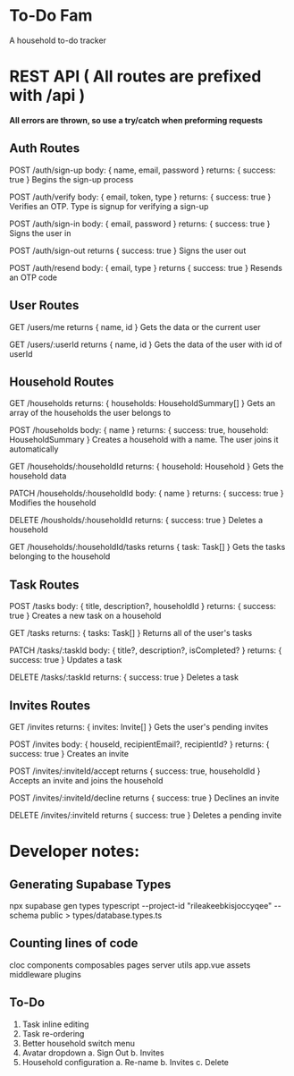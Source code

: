 # To-Do Fam

A household to-do tracker

# REST API ( All routes are prefixed with /api )

**All errors are thrown, so use a try/catch when preforming requests**

## Auth Routes

POST /auth/sign-up
body: { name, email, password }
returns: { success: true }
Begins the sign-up process

POST /auth/verify
body: { email, token, type }
returns: { success: true }
Verifies an OTP. Type is signup for verifying a sign-up

POST /auth/sign-in
body: { email, password }
returns: { success: true }
Signs the user in

POST /auth/sign-out
returns { success: true }
Signs the user out

POST /auth/resend
body: { email, type }
returns { success: true }
Resends an OTP code

## User Routes

GET /users/me
returns { name, id }
Gets the data or the current user

GET /users/:userId
returns { name, id }
Gets the data of the user with id of userId

## Household Routes

GET /households
returns: { households: HouseholdSummary[] }
Gets an array of the households the user belongs to

POST /households
body: { name }
returns: { success: true, household: HouseholdSummary }
Creates a household with a name. The user joins it automatically

GET /households/:householdId
returns: { household: Household }
Gets the household data

PATCH /households/:householdId
body: { name }
returns: { success: true }
Modifies the household

DELETE /housholds/:householdId
returns: { success: true }
Deletes a household

GET /households/:householdId/tasks
returns { task: Task[] }
Gets the tasks belonging to the household

## Task Routes

POST /tasks
body: { title, description?, householdId }
returns: { success: true }
Creates a new task on a household

GET /tasks
returns: { tasks: Task[] }
Returns all of the user's tasks

PATCH /tasks/:taskId
body: { title?, description?, isCompleted? }
returns: { success: true }
Updates a task

DELETE /tasks/:taskId
returns: { success: true }
Deletes a task

## Invites Routes

GET /invites
returns: { invites: Invite[] }
Gets the user's pending invites

POST /invites
body: { houseId, recipientEmail?, recipientId? }
returns: { success: true }
Creates an invite

POST /invites/:inviteId/accept
returns { success: true, householdId }
Accepts an invite and joins the household

POST /invites/:inviteId/decline
returns { success: true }
Declines an invite

DELETE /invites/:inviteId
returns { success: true }
Deletes a pending invite

# Developer notes:

## Generating Supabase Types

npx supabase gen types typescript --project-id "rileakeebkisjoccyqee" --schema public > types/database.types.ts

## Counting lines of code

cloc components composables pages server utils app.vue assets middleware plugins

## To-Do

1. Task inline editing
2. Task re-ordering
3. Better household switch menu
4. Avatar dropdown
   a. Sign Out
   b. Invites
5. Household configuration
   a. Re-name
   b. Invites
   c. Delete
